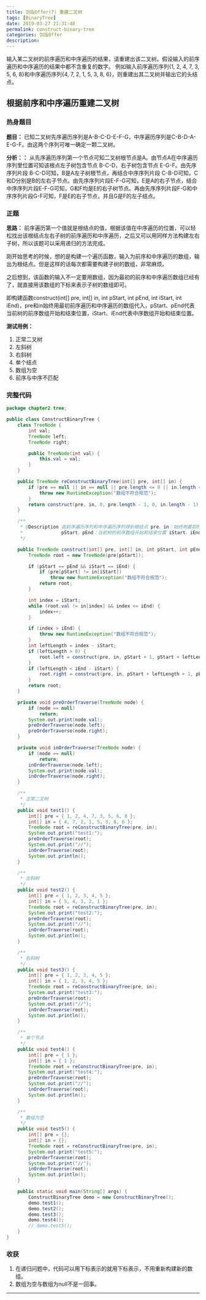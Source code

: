 ```yaml
---
title: 剑指Offer(7) 重建二叉树
tags: [BinaryTree]
date: 2019-03-27 21:31:48
permalink: construct-binary-tree
categories: 剑指Offer
description:
---
```


<p class="description">输入某二叉树的前序遍历和中序遍历的结果，请重建出该二叉树。假设输入的前序遍历和中序遍历的结果中都不含重复的数字。 例如输入前序遍历序列{1, 2, 4, 7, 3, 5, 6, 8}和中序遍历序列{4, 7, 2, 1, 5, 3, 8, 6}，则重建出其二叉树并输出它的头结点。</p>


<!-- more -->

## 根据前序和中序遍历重建二叉树

### 热身题目
**题目：**
已知二叉树先序遍历序列是A-B-C-D-E-F-G，中序遍历序列是C-B-D-A-E-G-F。由这两个序列可唯一确定一颗二叉树。

**分析：：**
从先序遍历序列第一个节点可知二叉树根节点是A。由节点A在中序遍历序列里位置可知该根点左子树包含节点 B-C-D，右子树包含节点 E-G-F。由先序序列片段 B-C-D可知，B是A左子树根节点，再结合中序序列片段 C-B-D可知，C和D分别是B的左右子节点。由先序序列片段E-F-G可知，E是A的右子节点，结合中序序列片段E-F-G可知，G和F均是E的右子树节点。再由先序序列片段F-G和中序序列片段G-F可知，F是E的右子节点，并且G是F的左子结点。

### 正题

**思路：**
前序遍历第一个值就是根结点的值，根据该值在中序遍历的位置，可以轻松找出该根结点左右子树的前序遍历和中序遍历，之后又可以用同样方法构建左右子树，所以该题可以采用递归的方法完成。

刚开始思考的时候，想的是构建一个遍历函数，输入为前序和中序遍历的数组，输出为根结点。但是这样的话每次都需要构建子树的数组，非常麻烦。

之后想到，该函数的输入不一定要用数组，因为最初的前序和中序遍历数组已经有了，就直接用该数组的下标来表示子树的数组即可。

即构建函数construct(int[] pre, int[] in, int pStart, int pEnd, int iStart, int iEnd)，pre和in始终用最初前序遍历和中序遍历的数组代入，pStart、pEnd代表当前树的前序数组开始和结束位置，iStart、iEnd代表中序数组开始和结束位置。


**测试用例：**
1. 正常二叉树
2. 左斜树
3. 右斜树
4. 单个结点
5. 数组为空
6. 前序与中序不匹配


### 完整代码

``` java 重建二叉树
package chapter2.tree;

public class ConstructBinaryTree {
    class TreeNode {
        int val;
        TreeNode left;
        TreeNode right;

        public TreeNode(int val) {
            this.val = val;
        }
    }

    public TreeNode reConstructBinaryTree(int[] pre, int[] in) {
        if (pre == null || in == null || pre.length <= 0 || in.length <= 0 || pre.length != in.length) {
            throw new RuntimeException("数组不符合规范");
        }
        return construct(pre, in, 0, pre.length - 1, 0, in.length - 1);
    }

    /**
     * @Description 由前序遍历序列和中序遍历序列得到根结点 pre、in：始终用最初的前序遍历和中序遍历数组代入
     *              pStart、pEnd：当前树的前序数组开始和结束位置 iStart、iEnd：中序数组开始和结束位置
     */

    public TreeNode construct(int[] pre, int[] in, int pStart, int pEnd, int iStart, int iEnd) {
        TreeNode root = new TreeNode(pre[pStart]);

        if (pStart == pEnd && iStart == iEnd) {
            if (pre[pStart] != in[iStart])
                throw new RuntimeException("数组不符合规范");
            return root;
        }

        int index = iStart;
        while (root.val != in[index] && index <= iEnd) {
            index++;
        }

        if (index > iEnd) {
            throw new RuntimeException("数组不符合规范");
        }
        int leftLength = index - iStart;
        if (leftLength > 0) {
            root.left = construct(pre, in, pStart + 1, pStart + leftLength, iStart, index - 1);
        }
        if (leftLength < iEnd - iStart) {
            root.right = construct(pre, in, pStart + leftLength + 1, pEnd, index + 1, iEnd);
        }
        return root;
    }

    private void preOrderTraverse(TreeNode node) {
        if (node == null)
            return;
        System.out.print(node.val);
        preOrderTraverse(node.left);
        preOrderTraverse(node.right);
    }

    private void inOrderTraverse(TreeNode node) {
        if (node == null)
            return;
        inOrderTraverse(node.left);
        System.out.print(node.val);
        inOrderTraverse(node.right);
    }

    /**
     * 正常二叉树
     */
    public void test1() {
        int[] pre = { 1, 2, 4, 7, 3, 5, 6, 8 };
        int[] in = { 4, 7, 2, 1, 5, 3, 8, 6 };
        TreeNode root = reConstructBinaryTree(pre, in);
        System.out.print("test1:");
        preOrderTraverse(root);
        System.out.print("//");
        inOrderTraverse(root);
        System.out.println();
    }

    /**
     * 左斜树
     */
    public void test2() {
        int[] pre = { 1, 2, 3, 4, 5 };
        int[] in = { 5, 4, 3, 2, 1 };
        TreeNode root = reConstructBinaryTree(pre, in);
        System.out.print("test2:");
        preOrderTraverse(root);
        System.out.print("//");
        inOrderTraverse(root);
        System.out.println();
    }

    /**
     * 右斜树
     */
    public void test3() {
        int[] pre = { 1, 2, 3, 4, 5 };
        int[] in = { 1, 2, 3, 4, 5 };
        TreeNode root = reConstructBinaryTree(pre, in);
        System.out.print("test3:");
        preOrderTraverse(root);
        System.out.print("//");
        inOrderTraverse(root);
        System.out.println();
    }

    /**
     * 单个节点
     */
    public void test4() {
        int[] pre = { 1 };
        int[] in = { 1 };
        TreeNode root = reConstructBinaryTree(pre, in);
        System.out.print("test4:");
        preOrderTraverse(root);
        System.out.print("//");
        inOrderTraverse(root);
        System.out.println();
    }

    /**
     * 数组为空
     */
    public void test5() {
        int[] pre = {};
        int[] in = {};
        TreeNode root = reConstructBinaryTree(pre, in);
        System.out.print("test5:");
        preOrderTraverse(root);
        System.out.print("//");
        inOrderTraverse(root);
        System.out.println();
    }

    public static void main(String[] args) {
        ConstructBinaryTree demo = new ConstructBinaryTree();
        demo.test1();
        demo.test2();
        demo.test3();
        demo.test4();
        // demo.test5();
    }
}
```

### 收获

1. 在递归问题中，代码可以用下标表示的就用下标表示，不用重新构建新的数组。
2. 数组为空与数组为null不是一回事。

<hr />